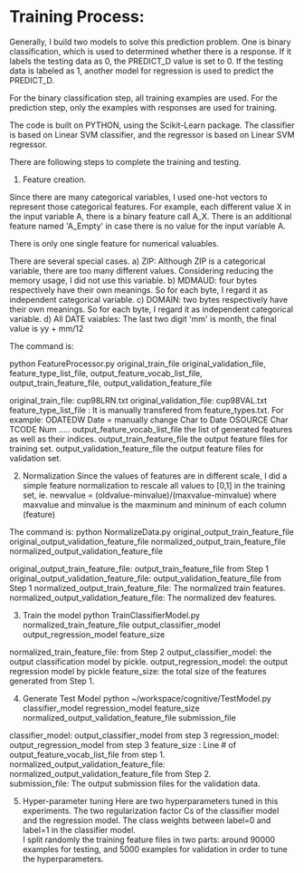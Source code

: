 Training Process:
==================

Generally, I build two models to solve this prediction problem. One is binary classification, which is used to determined whether there is a response. If it labels the testing data as 0, the PREDICT_D value is set to 0. If the testing data is labeled as 1, another model for regression is used to predict the PREDICT_D. 

For the binary classification step, all training examples are used. For the prediction step, only the examples with responses are used for training. 


The code is built on PYTHON, using the Scikit-Learn package. The classifier is based on Linear SVM classifier, and the regressor is based on Linear SVM regressor. 

There are following steps to complete the training and testing. 

1) Feature creation. 

Since there are many categorical variables, I used one-hot vectors to represent those categorical features. For example, each different value X in the input variable A, there is a binary feature call A_X. There is an additional feature named 'A_Empty' in case there is no value for the input variable A. 

There is only one single feature for numerical valuables.

There are several special cases. 
a) ZIP: Although ZIP is a categorical variable, there are too many different values. Considering reducing the memory usage, I did not use this variable. b) MDMAUD: four bytes respectively have their own meanings. So for each byte, I regard it as independent categorical variable. c) DOMAIN: two bytes respectively have their own meanings. So for each byte, I regard it as independent categorical variable. d) All DATE vaiables: The last two digit 'mm' is month, the final value is yy + mm/12

The command is:

python FeatureProcessor.py  original_train_file original_validation_file, feature_type_list_file, output_feature_vocab_list_file, output_train_feature_file, output_validation_feature_file

original_train_file:                    cup98LRN.txt
original_validation_file:               cup98VAL.txt
feature_type_list_file :                It is manually transfered from feature_types.txt. 
For example: 	                        ODATEDW  Date = manually change Char to Date
                                        OSOURCE     Char
                                        TCODE       Num
                                        .....
output_feature_vocab_list_file    	the list of generated features as well as their indices. 
output_train_feature_file		the output feature files for training set. 
output_validation_feature_file	the output feature files for validation set.


2) Normalization
Since the values of features are in different scale, I did a simple feature normalization to rescale all values to [0,1] in the training set, ie. 
newvalue = (oldvalue-minvalue)/(maxvalue-minvalue)
where maxvalue and minvalue is the maxminum and mininum of each column (feature)

The command is:
python NormalizeData.py original_output_train_feature_file original_output_validation_feature_file normalized_output_train_feature_file normalized_output_validation_feature_file

original_output_train_feature_file: output_train_feature_file from Step 1
original_output_validation_feature_file:  output_validation_feature_file from Step 1
normalized_output_train_feature_file: The normalized train features. 
normalized_output_validation_feature_file: The normalized dev features.



3) Train the model
python TrainClassifierModel.py normalized_train_feature_file  output_classifier_model  output_regression_model  feature_size

normalized_train_feature_file: from Step 2
output_classifier_model: the output classification model by pickle. 
output_regression_model: the output regression model by pickle
feature_size: the total size of the features generated from Step 1. 



4) Generate Test Model
python ~/workspace/cognitive/TestModel.py  classifier_model regression_model feature_size normalized_output_validation_feature_file  submission_file

classifier_model: output_classifier_model from step 3
regression_model: output_regression_model from step 3
feature_size : Line # of output_feature_vocab_list_file from step 1. 
normalized_output_validation_feature_file: normalized_output_validation_feature_file from Step 2.  
submission_file: The output submission files for the validation data. 


5) Hyper-parameter tuning
Here are two hyperparameters tuned in this experiments. 
The two regularization factor Cs  of the classifier model and the regression model.
The class weights between label=0 and label=1 in the classifier model.  
I split randomly the training feature files in two parts: around 90000 examples for testing, and 5000 examples for validation in order to tune the hyperparameters. 






